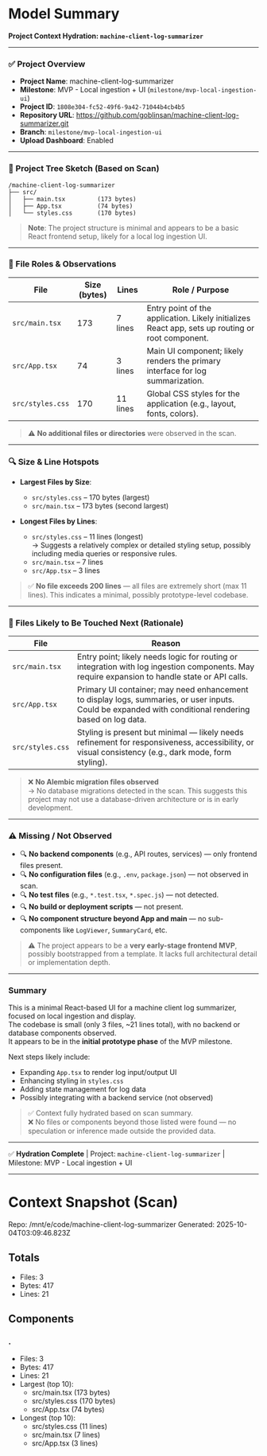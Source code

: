 # Model Summary

**Project Context Hydration: `machine-client-log-summarizer`**

---

### ✅ Project Overview  
- **Project Name**: machine-client-log-summarizer  
- **Milestone**: MVP - Local ingestion + UI (`milestone/mvp-local-ingestion-ui`)  
- **Project ID**: `1808e304-fc52-49f6-9a42-71044b4cb4b5`  
- **Repository URL**: https://github.com/goblinsan/machine-client-log-summarizer.git  
- **Branch**: `milestone/mvp-local-ingestion-ui`  
- **Upload Dashboard**: Enabled  

---

### 📁 Project Tree Sketch (Based on Scan)

```
/machine-client-log-summarizer
├── src/
│   ├── main.tsx         (173 bytes)
│   ├── App.tsx          (74 bytes)
│   └── styles.css       (170 bytes)
```

> **Note**: The project structure is minimal and appears to be a basic React frontend setup, likely for a local log ingestion UI.

---

### 📄 File Roles & Observations

| File | Size (bytes) | Lines | Role / Purpose |
|------|--------------|-------|----------------|
| `src/main.tsx` | 173 | 7 lines | Entry point of the application. Likely initializes React app, sets up routing or root component. |
| `src/App.tsx` | 74 | 3 lines | Main UI component; likely renders the primary interface for log summarization. |
| `src/styles.css` | 170 | 11 lines | Global CSS styles for the application (e.g., layout, fonts, colors). |

> ⚠️ **No additional files or directories** were observed in the scan.

---

### 🔍 Size & Line Hotspots

- **Largest Files by Size**:  
  - `src/styles.css` – 170 bytes (largest)  
  - `src/main.tsx` – 173 bytes (second largest)  

- **Longest Files by Lines**:  
  - `src/styles.css` – 11 lines (longest)  
    → Suggests a relatively complex or detailed styling setup, possibly including media queries or responsive rules.  
  - `src/main.tsx` – 7 lines  
  - `src/App.tsx` – 3 lines  

> ✅ **No file exceeds 200 lines** — all files are extremely short (max 11 lines). This indicates a minimal, possibly prototype-level codebase.

---

### 🚀 Files Likely to Be Touched Next (Rationale)

| File | Reason |
|------|--------|
| `src/main.tsx` | Entry point; likely needs logic for routing or integration with log ingestion components. May require expansion to handle state or API calls. |
| `src/App.tsx` | Primary UI container; may need enhancement to display logs, summaries, or user inputs. Could be expanded with conditional rendering based on log data. |
| `src/styles.css` | Styling is present but minimal — likely needs refinement for responsiveness, accessibility, or visual consistency (e.g., dark mode, form styling). |

> ❌ **No Alembic migration files observed**  
> → No database migrations detected in the scan. This suggests this project may not use a database-driven architecture or is in early development.

---

### ⚠️ Missing / Not Observed

- 🔍 **No backend components** (e.g., API routes, services) — only frontend files present.
- 🔍 **No configuration files** (e.g., `.env`, `package.json`) — not observed in scan.
- 🔍 **No test files** (e.g., `*.test.tsx`, `*.spec.js`) — not detected.
- 🔍 **No build or deployment scripts** — not present.
- 🔍 **No component structure beyond App and main** — no sub-components like `LogViewer`, `SummaryCard`, etc.

> ⚠️ The project appears to be a **very early-stage frontend MVP**, possibly bootstrapped from a template. It lacks full architectural detail or implementation depth.

---

### Summary

This is a minimal React-based UI for a machine client log summarizer, focused on local ingestion and display.  
The codebase is small (only 3 files, ~21 lines total), with no backend or database components observed.  
It appears to be in the **initial prototype phase** of the MVP milestone.

Next steps likely include:
- Expanding `App.tsx` to render log input/output UI
- Enhancing styling in `styles.css`
- Adding state management for log data
- Possibly integrating with a backend service (not observed)

> ✅ Context fully hydrated based on scan summary.  
> ❌ No files or components beyond those listed were found — no speculation or inference made outside the provided data.

--- 

✅ **Hydration Complete** | Project: `machine-client-log-summarizer` | Milestone: MVP - Local ingestion + UI

---

# Context Snapshot (Scan)

Repo: /mnt/e/code/machine-client-log-summarizer
Generated: 2025-10-04T03:09:46.823Z

## Totals
- Files: 3
- Bytes: 417
- Lines: 21

## Components
### .
- Files: 3
- Bytes: 417
- Lines: 21
- Largest (top 10):
  - src/main.tsx (173 bytes)
  - src/styles.css (170 bytes)
  - src/App.tsx (74 bytes)
- Longest (top 10):
  - src/styles.css (11 lines)
  - src/main.tsx (7 lines)
  - src/App.tsx (3 lines)
